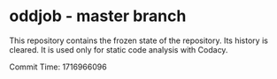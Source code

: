 # oddjob - master branch

This repository contains the frozen state of the repository.
Its history is cleared. It is used only for static code
analysis with Codacy.

Commit Time: 1716966096